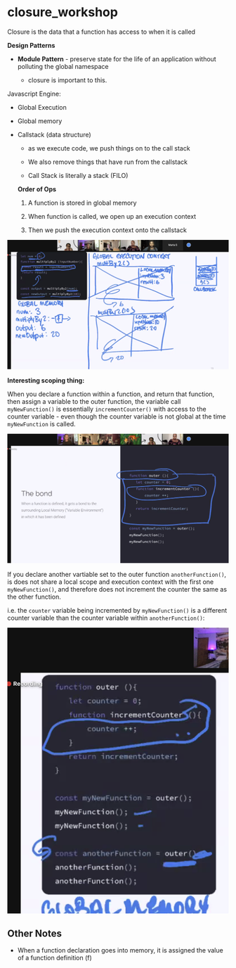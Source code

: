 # closure_workshop

Closure is the data that a function has access to when it is called

**Design Patterns**

- **Module Pattern** - preserve state for the life of an application without polluting the global namespace

  - closure is important to this.

Javascript Engine:

- Global Execution

- Global memory

- Callstack (data structure)

  - as we execute code, we push things on to the call stack

  - We also remove things that have run from the callstack

  - Call Stack is literally a stack (FILO)


  **Order of Ops**

  1. A function is stored in global memory

  2. When function is called, we open up an execution context

  3. Then we push the execution context onto the callstack

![Execution Context](exec_context.png)

**Interesting scoping thing:**

When you declare a function within a function, and return that function, then assign a variable to the outer function, the variable call ```myNewFunction()``` is essentially ```incrementCounter()``` with access to the counter variable - even though the counter variable is not global at the time ```myNewFunction``` is called.

![Scope](scope.png)

If you declare another vartiable set to the outer function ```anotherFunction()```, is does not share a local scope and execution context with the first one ```myNewFunction()```, and therefore does not increment the counter the same as the other function.

i.e. the ```counter``` variable being incremented by ```myNewFunction()``` is a different counter variable than the counter variable within ```anotherFunction()```:

![different backpacks](different_backpacks.png)


## Other Notes

- When a function declaration goes into memory, it is assigned the value of a function definition (f)



